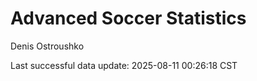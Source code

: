 # Advanced Soccer Statistics
Denis Ostroushko

<!-- gfm -->

Last successful data update: 2025-08-11 00:26:18 CST
